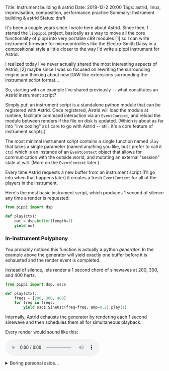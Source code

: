 Title: Instrument building & astrid
Date: 2018-12-2 20:00
Tags: astrid, linux, improvisation, composition, performance practice
Summary: Instrument building & astrid
Status: draft


It's been a couple years since I wrote here about Astrid. Since then, 
I started the `libpippi` project, basically as a way to move all the 
core functionality of pippi into very portable c89 modules [1] so I 
can write instrument firmware for microcontrollers like the 
Electro-Smith Daisy in a compositional style a little closer to the 
way I'd write a pippi instrument for Astrid.

I realized today I've never actually shared the most interesting aspects 
of Astrid, [2] maybe since I was so focused on rewriting the surrounding engine 
and thinking about new DAW-like extensions surrounding the instrument script 
format...

So, starting with an example I've shared previously -- what constitutes an 
Astrid instrument script?

Simply put: an instrument script is a standalone python module that can be 
registered with Astrid. Once registered, Astrid will load the module at runtime, 
facilitate command interaction via an `EventContext`, and reload the module between renders 
if the file on disk is updated. (Which is about as far into "live coding" as 
I care to go with Astrid -- still, it's a core feature of instrument scripts.)

The most minimal instrument script contains a single function named `play` that 
takes a single parameter (named anything you like, but I prefer to call it `ctx`) 
which is an instance of an `EventContext` object that allows for communication with 
the outside world, and mutating an external "session" state at will. 
(More on the `EventContext` later.)

Every time Astrid requests a new buffer from an instrument script (I'll go into when 
that happens later) it creates a fresh `EventContext` for all of the players in the 
instrument.

Here's the most basic instrument script, which produces 1 second of silence any time 
a render is requested:

``` python
from pippi import dsp

def play(ctx):
    out = dsp.buffer(length=1)
    yield out
```

### In-Instrument Polyphony

You probably noticed this function is actually a python *generator*. In the 
example above the generator will yield exactly one buffer before it is exhausted 
and the render event is completed.

Instead of silence, lets render a 1 second chord of sinewaves at 200, 300, and 400 hertz.

``` python
from pippi import dsp, oscs

def play(ctx):
    freqs = [200, 300, 400]
    for freq in freqs:
        yield oscs.SineOsc(freq=freq, amp=0.2).play(1)
```

Internally, Astrid exhausts the generator by rendering each 1 second sinewave and then 
schedules them all for simultaneous playback.

Every render would sound like this:

<audio src="{static}/sounds/astrid-inst-001.mp3" controls></audio>

<details>
<summary>Boring personal aside...</summary>

I started experimenting with performing with Max/MSP in my high school fusion band in 1999 but it 
wasn't until my freshman year of college circa 2001 when I got my first MIDI controller (the BCR-2000 
-- aka knob heaven!) and bascially settled into the paradigm I'd explore for the next ten years or so.

The computer (a laptop that would be rivaled by a raspberry pi today) would be the core sound engine in 
the setup running a Max/MSP patch. Unless I was explicitly "live patching" [3] the computer would basically 
never be touched during a performance. [4] The instrument then wasn't just the laptop and Max/MSP patch, but 
an ever-changing pile of foley-style percussion (basically microphones and objects of various kinds) mixing boards, 
guitar pedals, broken electronics, microcassette recorders, bells, and MIDI controllers etc.

In this time I lived the idea Ellen Fullman has expressed so well: "instrument design is composition". Mostly 
every performance I'd make a new Max/MSP patch, assemble an ensemble of stuff from the orchestra of rocks, bells, 
toys etc [5] I'd collected over the years, and construct my instrument du jour from this. 

Very much invested in the practice of improvision, I liked to deliberately pull myself out of my comfort zone by 
changing up the setup as much as I could, of course over the years I developed some performance practice in unexpected 
places (like the kindle, and a special little handheld microcassette recorder, but also my bowl of rocks and metals...) 
but I loved the freehweeling experience of having no idea what would happen -- most especially when playing with others 
who had the same philosophy. My tours with Jason Nanna and Brendan Landis during that era were particularly fun in that 
sense since we'd be able to spend part of our days dreaming up together some new wrinkle to try out during the performance 
that evening. We'd write loose "scores" [6] together for our newly devised instruments, or just jump in and see what would happen.

When I think of "instrument building" this is the context that is most familiar to me -- somewhere in the liminal space between 
composition, construction, and inter-exploration of musical spaces with friends.

Sometime between 2011 when I wrote the first lines of Pippi and ~2013 when I wrote the first version of Astrid and started 
dogfooding it full time I started to experiment with command-based interfaces, and trying to approach the computer "on its 
own terms" -- in other words trying to get to know linux as an instument in its own right, and learn what I could from the 
affordances it provided as a fantastic integrated development environment to apply to my interest in instrument design. 

I had just switched to linux full time a few years earlier, replacing Max/MSP with Pure Data, Logic (and various other DAWs) 
with Ardour, and so on. Sometime around this time I also switched from Pure:Dyne to Arch linux, but that was only because the 
Pure:Dyne project was closed. I owe a lot to that distribution for introducing me to the world of linux multimedia, and a
particular flavor of DIY-and-share philosphy that's still alive and well in some places like the lurk community etc -- and 
which resonated perfectly with my background producing anarchist zines and general anti-capitalist philosphy...

The project of approaching the computer on its own terms led me to dogfood astrid completely inside the box so to speak, 
and for the first time deliberately approach the laptop as an all-in-one instrument in every sense of the word. Seeing 
Majel Someone? perform at the first supercollider conference in 2009 and reading more about her approach to attempting to 
expliot every sensing device in a modern laptop as an instrumental interface. [7]

<< ramble ramble -- get to the point: libpippi is saying "ok, I'm ready to try all this again with that new thing in mind" aka command control + sprawling mess of junk & even "traditional" instruments >>

[7] Stuff like network traffic, the webcam, of course the touchpad and keyboard and mic etc too... but also IIRC 
exposing the internal signals of the system and sonifying OS background processes etc.

[6] Sometimes in the literal sense -- Brendan and I toured on one graphical score as part of our set once, but as I 
recall the score kinda got tossed out after X performances and we'd come to a sort of understanding of what we wanted to 
try to do... but usually the score was more like "start noisy and then get pretty", etc etc.

[5] My kindle was a common player once I introduced induction microphones into the mix -- the original wasn't 
shielded all that well and it would *sing* through an induction mic when you interacted with the keyboard etc.

[4] I even got into the habit of closing the lid for a while, but 
that didn't last super long since the laptop screen is still a fantastic heads up display for seeing at 
a glance what state internally your patch is in...

[3] Except for one performance I can recall I mostly only did live patching with Max/MSP in private with 
a close friend -- he described our relationship in these sessions as "sparring partners" -- we'd encourage 
each other to go deeper into Max/MSP so part of those little sessions was kinda about showing off to your 
friend as much as it was about just improvising together...


[1] Very much inspired by the structure of Paul Batchelor's Soundpipe, with a pick-and-choose 
module philosophy, single sample providers at the core and a module 
lifecycle that supports a simple programming pattern.

[2] Unless someone read the source code! There's a hello world style example of an 
Astrid instrument in my previous post about GUIs, but it doesn't go into any of the 
fun stuff.
